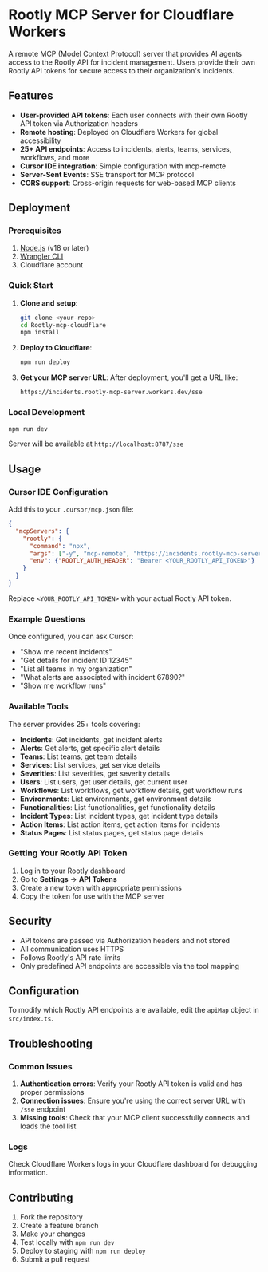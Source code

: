 # Rootly MCP Server for Cloudflare Workers

A remote MCP (Model Context Protocol) server that provides AI agents access to the Rootly API for incident management. Users provide their own Rootly API tokens for secure access to their organization's incidents.

## Features

- **User-provided API tokens**: Each user connects with their own Rootly API token via Authorization headers
- **Remote hosting**: Deployed on Cloudflare Workers for global accessibility
- **25+ API endpoints**: Access to incidents, alerts, teams, services, workflows, and more
- **Cursor IDE integration**: Simple configuration with mcp-remote
- **Server-Sent Events**: SSE transport for MCP protocol
- **CORS support**: Cross-origin requests for web-based MCP clients

## Deployment

### Prerequisites

1. [Node.js](https://nodejs.org/) (v18 or later)
2. [Wrangler CLI](https://developers.cloudflare.com/workers/wrangler/install-and-update/)
3. Cloudflare account

### Quick Start

1. **Clone and setup**:
   ```bash
   git clone <your-repo>
   cd Rootly-mcp-cloudflare
   npm install
   ```

2. **Deploy to Cloudflare**:
   ```bash
   npm run deploy
   ```

3. **Get your MCP server URL**:
   After deployment, you'll get a URL like:
   ```
   https://incidents.rootly-mcp-server.workers.dev/sse
   ```

### Local Development

```bash
npm run dev
```

Server will be available at `http://localhost:8787/sse`

## Usage

### Cursor IDE Configuration

Add this to your `.cursor/mcp.json` file:

```json
{
  "mcpServers": {
    "rootly": {
      "command": "npx",
      "args": ["-y", "mcp-remote", "https://incidents.rootly-mcp-server.workers.dev/sse", "--header", "Authorization:${ROOTLY_AUTH_HEADER}"],
      "env": {"ROOTLY_AUTH_HEADER": "Bearer <YOUR_ROOTLY_API_TOKEN>"}
    }
  }
}
```

Replace `<YOUR_ROOTLY_API_TOKEN>` with your actual Rootly API token.

### Example Questions

Once configured, you can ask Cursor:

- "Show me recent incidents"
- "Get details for incident ID 12345" 
- "List all teams in my organization"
- "What alerts are associated with incident 67890?"
- "Show me workflow runs"

### Available Tools

The server provides 25+ tools covering:

- **Incidents**: Get incidents, get incident alerts
- **Alerts**: Get alerts, get specific alert details
- **Teams**: List teams, get team details
- **Services**: List services, get service details  
- **Severities**: List severities, get severity details
- **Users**: List users, get user details, get current user
- **Workflows**: List workflows, get workflow details, get workflow runs
- **Environments**: List environments, get environment details
- **Functionalities**: List functionalities, get functionality details
- **Incident Types**: List incident types, get incident type details
- **Action Items**: List action items, get action items for incidents
- **Status Pages**: List status pages, get status page details

### Getting Your Rootly API Token

1. Log in to your Rootly dashboard
2. Go to **Settings** → **API Tokens**
3. Create a new token with appropriate permissions
4. Copy the token for use with the MCP server

## Security

- API tokens are passed via Authorization headers and not stored
- All communication uses HTTPS
- Follows Rootly's API rate limits
- Only predefined API endpoints are accessible via the tool mapping

## Configuration

To modify which Rootly API endpoints are available, edit the `apiMap` object in `src/index.ts`.

## Troubleshooting

### Common Issues

1. **Authentication errors**: Verify your Rootly API token is valid and has proper permissions
2. **Connection issues**: Ensure you're using the correct server URL with `/sse` endpoint
3. **Missing tools**: Check that your MCP client successfully connects and loads the tool list

### Logs

Check Cloudflare Workers logs in your Cloudflare dashboard for debugging information.

## Contributing

1. Fork the repository
2. Create a feature branch
3. Make your changes
4. Test locally with `npm run dev`
5. Deploy to staging with `npm run deploy`
6. Submit a pull request